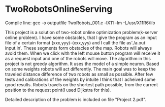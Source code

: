# TwoRobotsOnlineServing

Compile line:  gcc -o outputfile TwoRobots_001.c -lX11 -lm -L/usr/X11R6/lib

This project is a solution of two-robot online optimization problem(k-server online problem).
I have some obstacles, that I give the program as an input file of a certain format (xxx,yyy)-(xxx,yyy) and I call the file as'./a.out input.in'.
These segments form obstacles of the map. Robots will always avoid them. When we click with the left mouse button program will receive it as a 
request input and one of the robots will move. The algorithm in this project is not greedy algorithm. It uses the model of a simple neuron.
Based on some weights robots will act differently. The main goal was to keep the traveled distance difference of two robots as small as possible.
After few tests and calibrations of the weights by intuite I think that I acheived some good results. 
Robots travels on the shortest path possible, from the current position to the request point(I used Dijkstra for this).

Detailed description of the problem is included on file "Project 2.pdf".
